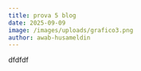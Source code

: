 ```yaml
---
title: prova 5 blog
date: 2025-09-09
image: /images/uploads/grafico3.png
author: awab-husameldin
---
```

dfdfdf
